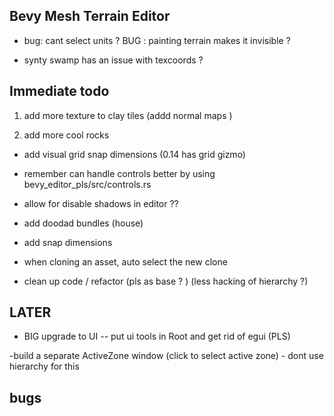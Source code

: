 

## Bevy Mesh Terrain Editor




- bug: cant select units ? 
 BUG : painting terrain makes it invisible ? 
 
 
- synty swamp has an issue with texcoords ?


## Immediate todo 

 

 1. add more   texture to clay tiles  (addd normal maps )

 2. add more cool rocks  
 

- add visual grid snap dimensions (0.14 has grid gizmo)


- remember can  handle controls better  by  using bevy_editor_pls/src/controls.rs




- allow for disable shadows in editor ??

- add doodad bundles (house) 

-  add snap dimensions 

- when cloning an asset, auto select the new clone 

- clean up code / refactor (pls as base ? ) (less hacking of hierarchy ?)
 
 
## LATER  


- BIG  upgrade to UI -- put ui tools in Root and get rid of egui (PLS) 

-build a separate ActiveZone window (click to select active zone) - dont use hierarchy for this 




## bugs 

 